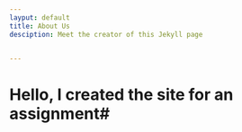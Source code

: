 ```yaml
---
layput: default
title: About Us
desciption: Meet the creator of this Jekyll page


---
```



# Hello, I created the site for an assignment#